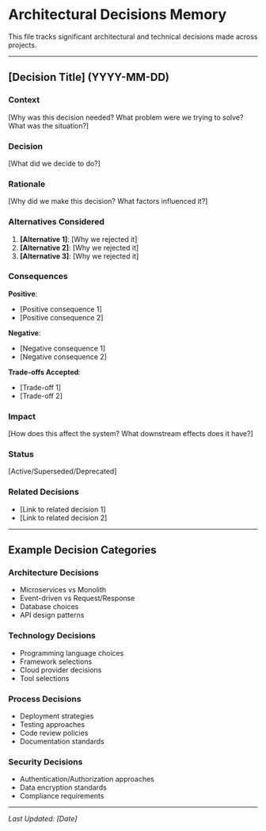 # Architectural Decisions Memory

This file tracks significant architectural and technical decisions made across projects.

---

## [Decision Title] (YYYY-MM-DD)

### Context
[Why was this decision needed? What problem were we trying to solve? What was the situation?]

### Decision
[What did we decide to do?]

### Rationale
[Why did we make this decision? What factors influenced it?]

### Alternatives Considered
1. **[Alternative 1]**: [Why we rejected it]
2. **[Alternative 2]**: [Why we rejected it]
3. **[Alternative 3]**: [Why we rejected it]

### Consequences

**Positive**:
- [Positive consequence 1]
- [Positive consequence 2]

**Negative**:
- [Negative consequence 1]
- [Negative consequence 2]

**Trade-offs Accepted**:
- [Trade-off 1]
- [Trade-off 2]

### Impact
[How does this affect the system? What downstream effects does it have?]

### Status
[Active/Superseded/Deprecated]

### Related Decisions
- [Link to related decision 1]
- [Link to related decision 2]

---

## Example Decision Categories

### Architecture Decisions
- Microservices vs Monolith
- Event-driven vs Request/Response
- Database choices
- API design patterns

### Technology Decisions
- Programming language choices
- Framework selections
- Cloud provider decisions
- Tool selections

### Process Decisions
- Deployment strategies
- Testing approaches
- Code review policies
- Documentation standards

### Security Decisions
- Authentication/Authorization approaches
- Data encryption standards
- Compliance requirements

---

*Last Updated: [Date]*
